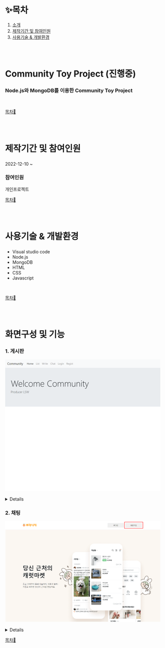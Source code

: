 
# ✨목차

1. [소개](#NodejsToyProject)
2. [제작기간 및 참여인원](#제작기간-및-참여인원)
3. [사용기술 & 개발환경](#사용기술-&-개발환경)

<br><br>

# Community Toy Project (진행중)
### Node.js와 MongoDB를 이용한 Community Toy Project

<br>

[목차🔺](#목차)

<br><br>

# 제작기간 및 참여인원
### 
2022-12-10 ~ 

### 참여인원
개인프로젝트
<br>

[목차🔺](#목차)

<br><br>

# 사용기술 & 개발환경
### 
- Visual studio code
- Node.js
- MongoDB
- HTML
- CSS
- Javascript

<br>

[목차🔺](#목차)

<br><br>

# 화면구성 및 기능
### 1. 게시판
![main](https://github.com/SungwonDev/CommunityProjectss/blob/main/%EC%BB%A4%EB%AE%A4%EB%8B%88%ED%8B%B0/1.%20%ED%99%88.png)<br>

<details>
	
![regist](https://github.com/SungwonDev/DaangnMarket-Web-Project/blob/master/%ED%94%84%EB%A1%9C%EC%A0%9D%ED%8A%B8%20%EC%9D%B4%EB%AF%B8%EC%A7%80%20%EC%88%98%EC%A0%95/1.%20%ED%9A%8C%EC%9B%90%EA%B0%80%EC%9E%851.png)<br>
	
![regist](https://github.com/SungwonDev/DaangnMarket-Web-Project/blob/master/%ED%94%84%EB%A1%9C%EC%A0%9D%ED%8A%B8%20%EC%9D%B4%EB%AF%B8%EC%A7%80%20%EC%88%98%EC%A0%95/1.%20%ED%9A%8C%EC%9B%90%EA%B0%80%EC%9E%852.png)<br>
	
![regist](https://github.com/SungwonDev/DaangnMarket-Web-Project/blob/master/%ED%94%84%EB%A1%9C%EC%A0%9D%ED%8A%B8%20%EC%9D%B4%EB%AF%B8%EC%A7%80%20%EC%88%98%EC%A0%95/1.%20%ED%9A%8C%EC%9B%90%EA%B0%80%EC%9E%853.png)<br>	
</details>

### 2. 채팅

![regist](https://github.com/SungwonDev/DaangnMarket-Web-Project/blob/master/%ED%94%84%EB%A1%9C%EC%A0%9D%ED%8A%B8%20%EC%9D%B4%EB%AF%B8%EC%A7%80%20%EC%88%98%EC%A0%95/1.%20%ED%9A%8C%EC%9B%90%EA%B0%80%EC%9E%851.png)<br>

<details>
	
![regist](https://github.com/SungwonDev/DaangnMarket-Web-Project/blob/master/%ED%94%84%EB%A1%9C%EC%A0%9D%ED%8A%B8%20%EC%9D%B4%EB%AF%B8%EC%A7%80%20%EC%88%98%EC%A0%95/1.%20%ED%9A%8C%EC%9B%90%EA%B0%80%EC%9E%851.png)<br>
	
![regist](https://github.com/SungwonDev/DaangnMarket-Web-Project/blob/master/%ED%94%84%EB%A1%9C%EC%A0%9D%ED%8A%B8%20%EC%9D%B4%EB%AF%B8%EC%A7%80%20%EC%88%98%EC%A0%95/1.%20%ED%9A%8C%EC%9B%90%EA%B0%80%EC%9E%852.png)<br>
	
![regist](https://github.com/SungwonDev/DaangnMarket-Web-Project/blob/master/%ED%94%84%EB%A1%9C%EC%A0%9D%ED%8A%B8%20%EC%9D%B4%EB%AF%B8%EC%A7%80%20%EC%88%98%EC%A0%95/1.%20%ED%9A%8C%EC%9B%90%EA%B0%80%EC%9E%853.png)<br>	
</details>

[목차🔺](#목차)
